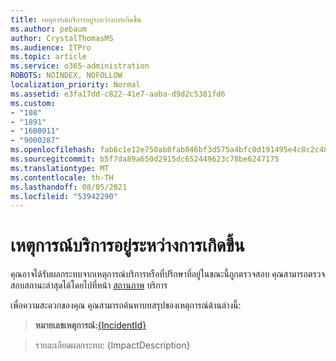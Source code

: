 ```yaml
---
title: เหตุการณ์บริการอยู่ระหว่างการเกิดขึ้น
ms.author: pebaum
author: CrystalThomasMS
ms.audience: ITPro
ms.topic: article
ms.service: o365-administration
ROBOTS: NOINDEX, NOFOLLOW
localization_priority: Normal
ms.assetid: e3fa17dd-c822-41e7-aaba-d9d2c5381fd6
ms.custom:
- "108"
- "1891"
- "1600011"
- "9000287"
ms.openlocfilehash: fab6c1e12e750ab8fab046bf3d575a4bfc0d191495e4c8c2c48698dd98106aa4
ms.sourcegitcommit: b5f7da89a650d2915dc652449623c78be6247175
ms.translationtype: MT
ms.contentlocale: th-TH
ms.lasthandoff: 08/05/2021
ms.locfileid: "53942290"
---
```

# <a name="service-incident-in-progress"></a>เหตุการณ์บริการอยู่ระหว่างการเกิดขึ้น

คุณอาจได้รับผลกระทบจากเหตุการณ์บริการหรือที่ปรึกษาที่อยู่ในขณะนี้ถูกตรวจสอบ คุณสามารถตรวจสอบสถานะล่าสุดได้โดยไปที่หน้า [สถานภาพ](https://admin.microsoft.com/adminportal/home#/servicehealth) บริการ
  
เพื่อความสะดวกของคุณ คุณสามารถค้นหาบทสรุปของเหตุการณ์ด้านล่างนี้:
  
> **หมายเลขเหตุการณ์:**[{IncidentId}](https://admin.microsoft.com/adminportal/home#/servicehealth)
    
> รายละเอียดผลกระทบ: {ImpactDescription}
